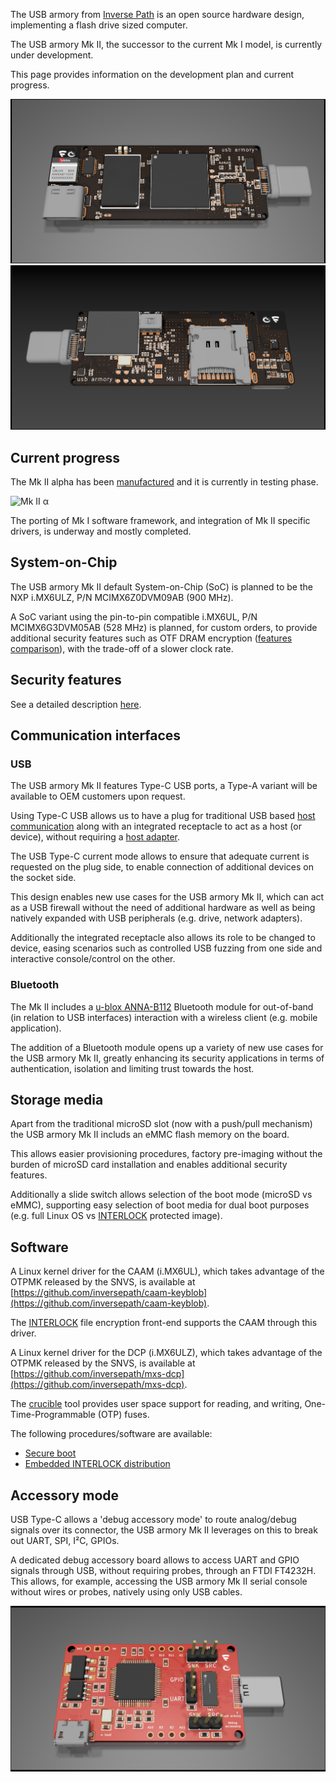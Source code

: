 The USB armory from [Inverse Path](https://inversepath.com) is an open source
hardware design, implementing a flash drive sized computer.

The USB armory Mk II, the successor to the current Mk I model, is currently
under development.

This page provides information on the development plan and current progress.

![Mk II Top](images/armory-mark-two-top.png)
![Mk II Bottom](images/armory-mark-two-bottom.png)

## Current progress

The Mk II alpha has been [manufactured](https://twitter.com/AndreaBarisani/status/1133263401826816000)
and it is currently in testing phase.

![Mk II α](https://pbs.twimg.com/media/D7opDhqWwAA_0Eb.jpg)

The porting of Mk I software framework, and integration of Mk II specific
drivers, is underway and mostly completed.

## System-on-Chip

The USB armory Mk II default System-on-Chip (SoC) is planned to be the NXP
i.MX6ULZ, P/N MCIMX6Z0DVM09AB (900 MHz).

A SoC variant using the pin-to-pin compatible i.MX6UL, P/N MCIMX6G3DVM05AB (528
MHz) is planned, for custom orders, to provide additional security features such as OTF DRAM
encryption ([features comparison](https://github.com/inversepath/usbarmory/wiki/Hardware-security-features-(Mk-II))),
with the trade-off of a slower clock rate.

## Security features

See a detailed description [here](https://github.com/inversepath/usbarmory/wiki/Hardware-security-features-(Mk-II)).

## Communication interfaces

### USB

The USB armory Mk II features Type-C USB ports, a Type-A variant will be
available to OEM customers upon request.

Using Type-C USB allows us to have a plug for traditional USB based
[host communication](https://github.com/inversepath/usbarmory/wiki/Host-communication)
along with an integrated receptacle to act as a host (or device), without requiring a
[host adapter](https://github.com/inversepath/usbarmory/wiki/Host-adapter).

The USB Type-C current mode allows to ensure that adequate current is
requested on the plug side, to enable connection of additional devices on the
socket side.

This design enables new use cases for the USB armory Mk II, which
can act as a USB firewall without the need of additional hardware as well as being
natively expanded with USB peripherals (e.g. drive, network adapters).

Additionally the integrated receptacle also allows its role to be changed to
device, easing scenarios such as controlled USB fuzzing from one side and
interactive console/control on the other.

### Bluetooth

The Mk II includes a [u-blox ANNA-B112](https://www.u-blox.com/en/product/anna-b112-module)
Bluetooth module for out-of-band (in relation to USB interfaces) interaction
with a wireless client (e.g. mobile application).

The addition of a Bluetooth module opens up a variety of new use cases for the
USB armory Mk II, greatly enhancing its security applications in terms of
authentication, isolation and limiting trust towards the host.

## Storage media

Apart from the traditional microSD slot (now with a push/pull mechanism) the
USB armory Mk II includs an eMMC flash memory on the board.

This allows easier provisioning procedures, factory pre-imaging without the
burden of microSD card installation and enables additional security features.

Additionally a slide switch allows selection of the boot mode (microSD vs
eMMC), supporting easy selection of boot media for dual boot purposes (e.g.
full Linux OS vs [INTERLOCK](https://github.com/inversepath/interlock)
protected image).

## Software

A Linux kernel driver for the CAAM (i.MX6UL), which takes advantage of the
OTPMK released by the SNVS, is available at
[https://github.com/inversepath/caam-keyblob](https://github.com/inversepath/caam-keyblob).

The [INTERLOCK](https://github.com/inversepath/interlock) file encryption
front-end supports the CAAM through this driver.

A Linux kernel driver for the DCP (i.MX6ULZ), which takes advantage of the
OTPMK released by the SNVS, is available at
[https://github.com/inversepath/mxs-dcp](https://github.com/inversepath/mxs-dcp).

The [crucible](https://github.com/inversepath/crucible) tool provides user
space support for reading, and writing, One-Time-Programmable (OTP) fuses.

The following procedures/software are available:

* [Secure boot](https://github.com/inversepath/usbarmory/wiki/Secure-boot-(Mk-II))
* [Embedded INTERLOCK distribution](https://github.com/inversepath/usbarmory/blob/master/software/buildroot/README-INTERLOCK-mark-two.md)

## Accessory mode

USB Type-C allows a 'debug accessory mode' to route analog/debug signals over
its connector, the USB armory Mk II leverages on this to break out UART, SPI,
I²C, GPIOs.

A dedicated debug accessory board allows to access UART and GPIO signals
through USB, without requiring probes, through an FTDI FT4232H. This allows,
for example, accessing the USB armory Mk II serial console without wires or
probes, natively using only USB cables.

![Mk II debug accessory](images/armory-mark-two-debug-accessory.png)
